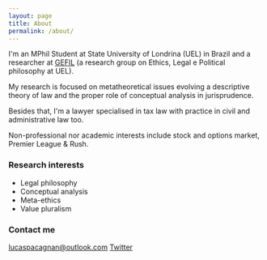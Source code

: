 ```yaml
---
layout: page
title: About
permalink: /about/
---
```


<p style='text-align: justify;'> 

I'm an MPhil Student at State University of Londrina (UEL) in Brazil and a researcher at [GEFIL](https://gefilblog.wordpress.com/) (a research group on Ethics, Legal e Political philosophy at UEL).

My research is focused on metatheoretical issues evolving a descriptive theory of law and the proper role of conceptual analysis in jurisprudence.

Besides that, I'm a lawyer specialised in tax law with practice in civil and administrative law too.

Non-professional nor academic interests include stock and options market, Premier League & Rush.

### Research interests

+ Legal philosophy
+ Conceptual analysis
+ Meta-ethics
+ Value pluralism

### Contact me

[lucaspacagnan@outlook.com](mailto:lucaspacagnan@outlook.com)
[Twitter](https://twitter.com/pacagnanlucas)

</p>
